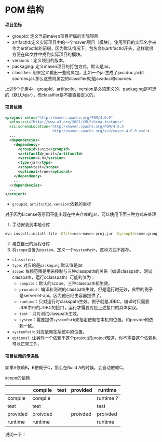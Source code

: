 # POM 结构

#### 项目坐标
- groupId: 定义当前maven项目所属的实际项目
- artifactId:定义实际项目中的一个maven项目（模块）。使用项目的实际名字来作为artifactId的前缀，因为默认情况下，包名会以artifactId开头，这样就很方便在lib文件中找到实际项目的模块。
- versions：定义项目的版本。
- packaging: 定义maven项目的打包方式。默认是jar。
- classifier: 用来定义输出一些附属包，比如一个jar生成了javadoc.jar和sources.jar.那么这些附属包的classifier就是javadoc和sources.

上述5个元素中，groupId、artifactId、version是必须定义的，packaging是可选的（默认为jar），而classifier是不能直接定义的。

#### 项目依赖

```xml
<project xmlns="http://maven.apache.org/POM/4.0.0"
  xmlns:xsi="http://www.w3.org/2001/XMLSchema-instance"
  xsi:schemaLocation="http://maven.apache.org/POM/4.0.0
                      http://maven.apache.org/xsd/maven-4.0.0.xsd">
  ...
  <dependencies>
    <dependency>
      <groupId>junit</groupId>
      <artifactId>junit</artifactId>
      <version>4.0</version>
      <type>jar</type>
      <scope>test</scope>
      <optional>true</optional>
    </dependency>
    ...
  </dependencies>
  ...
</project>
```
- ```groupId```, ```artifactId```, ```version```:依赖的坐标

对于因为License等原因不能出现在中央仓库的jar，可以使用下面三种方式来处理
  1. 手动安装到本地仓库
```bash
mvn install:install-file -Dfile=non-maven-proj.jar -DgroupId=some.group -DartifactId=non-maven-proj -Dversion=1 -Dpackaging=jar
```
  2. 建立自己的远程仓库
  3. 将```scope```设置为```system```，定义一个```systemPath```，这种方式不推荐。

- ```classifier```:
- ```type```: 对应的是```packaging```,默认值是jar.
- ```scope```: 依赖范围是用来控制与三种classpath的关系（编译classpath，测试classpath，运行cclasspath）可能的值为：
  * ```compile```：默认的scope。三种classpath都生效。
  * ```provided```：编译和测试的classpath生效，但是运行时无效，典型的例子是serverlet-api。因为他已经由容器提供了。
  * ```runtime```：只对运行时classpath生效。例子就是JDBC，编译时只需要JDK中带的JDBC的接口，运行才需要对应上述接口的具体实现。
  * ```test```：只对测试classpath生效。
  * ```system```：需要提供```systemPath```来指定依赖在本机的位置。和provide的依赖一致。
- ```systemPath```: 对应依赖在系统中的位置。
- ```optional```: 让另外一个依赖于这个project的project知道，你不需要这个依赖也可以正常工作。

#### 项目依赖的传递性

如果A依赖B，B依赖于C，那么在Build A的时候，会自动依赖C。

scope的依赖


|           | compile   |   test        |  provided | runtime   
|-----------|-----------|---------------|-----------|-----------
| compile   | compile   |               |           | runtime ?  
| test      | test      |               |           | test
| provided  | proivded  |               | proivded  | proivded
| runtime   | runtime   |               |           | runtime

说明一下：
